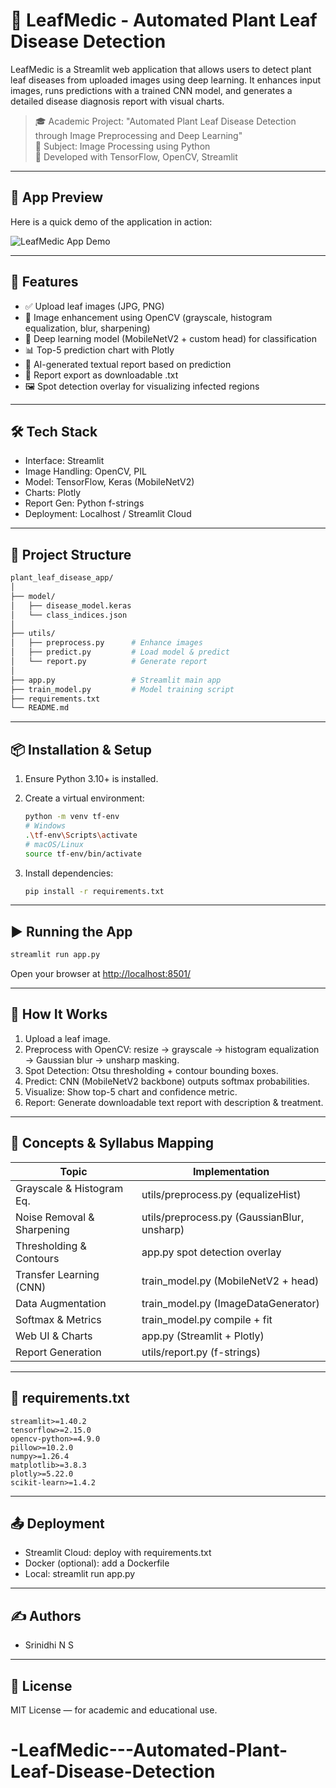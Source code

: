 # 🌿 LeafMedic - Automated Plant Leaf Disease Detection

LeafMedic is a Streamlit web application that allows users to detect plant leaf diseases from uploaded images using deep learning. It enhances input images, runs predictions with a trained CNN model, and generates a detailed disease diagnosis report with visual charts.

> 🎓 Academic Project: "Automated Plant Leaf Disease Detection through Image Preprocessing and Deep Learning"  
> 🏫 Subject: Image Processing using Python  
> 🧠 Developed with TensorFlow, OpenCV, Streamlit

---

## 📸 App Preview

Here is a quick demo of the application in action:

![LeafMedic App Demo](assets/demo.gif)

---

## 🚀 Features

- ✅ Upload leaf images (JPG, PNG)  
- 🧪 Image enhancement using OpenCV (grayscale, histogram equalization, blur, sharpening)  
- 🌱 Deep learning model (MobileNetV2 + custom head) for classification  
- 📊 Top-5 prediction chart with Plotly  
- 📄 AI-generated textual report based on prediction  
- 💾 Report export as downloadable .txt  
- 🖼️ Spot detection overlay for visualizing infected regions  

---

## 🛠️ Tech Stack

- Interface: Streamlit  
- Image Handling: OpenCV, PIL  
- Model: TensorFlow, Keras (MobileNetV2)  
- Charts: Plotly  
- Report Gen: Python f-strings  
- Deployment: Localhost / Streamlit Cloud  

---

## 📁 Project Structure
```bash
plant_leaf_disease_app/
│
├── model/
│   ├── disease_model.keras
│   └── class_indices.json
│
├── utils/
│   ├── preprocess.py      # Enhance images
│   ├── predict.py         # Load model & predict
│   └── report.py          # Generate report
│
├── app.py                 # Streamlit main app
├── train_model.py         # Model training script
├── requirements.txt
└── README.md
```
---

## 📦 Installation & Setup

1. Ensure Python 3.10+ is installed.
2. Create a virtual environment:

   ```bash
   python -m venv tf-env
   # Windows
   .\tf-env\Scripts\activate
   # macOS/Linux
   source tf-env/bin/activate
   ```

3. Install dependencies:

   ```bash
   pip install -r requirements.txt
   ```

---

## ▶️ Running the App

```bash
streamlit run app.py
```

Open your browser at [http://localhost:8501/](http://localhost:8501/)

---

## 🧪 How It Works

1. Upload a leaf image.
2. Preprocess with OpenCV: resize → grayscale → histogram equalization → Gaussian blur → unsharp masking.
3. Spot Detection: Otsu thresholding + contour bounding boxes.
4. Predict: CNN (MobileNetV2 backbone) outputs softmax probabilities.
5. Visualize: Show top-5 chart and confidence metric.
6. Report: Generate downloadable text report with description & treatment.

---

## 🧠 Concepts & Syllabus Mapping

| Topic                      | Implementation                              |
| -------------------------- | ------------------------------------------- |
| Grayscale & Histogram Eq.  | utils/preprocess.py (equalizeHist)          |
| Noise Removal & Sharpening | utils/preprocess.py (GaussianBlur, unsharp) |
| Thresholding & Contours    | app.py spot detection overlay               |
| Transfer Learning (CNN)    | train\_model.py (MobileNetV2 + head)        |
| Data Augmentation          | train\_model.py (ImageDataGenerator)        |
| Softmax & Metrics          | train\_model.py compile + fit               |
| Web UI & Charts            | app.py (Streamlit + Plotly)                 |
| Report Generation          | utils/report.py (f-strings)                 |

---

## 📄 requirements.txt

```text
streamlit>=1.40.2
tensorflow>=2.15.0
opencv-python>=4.9.0
pillow>=10.2.0
numpy>=1.26.4
matplotlib>=3.8.3
plotly>=5.22.0
scikit-learn>=1.4.2
```

---

## 📤 Deployment

* Streamlit Cloud: deploy with requirements.txt
* Docker (optional): add a Dockerfile
* Local: streamlit run app.py

---

## ✍️ Authors

* Srinidhi N S

---

## 📜 License

MIT License — for academic and educational use.

# -LeafMedic---Automated-Plant-Leaf-Disease-Detection
